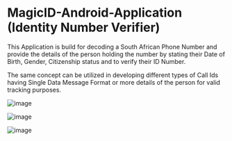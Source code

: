 # MagicID-Android-Application (Identity Number Verifier)

This Application is build for decoding a South African Phone Number and provide the details of the person holding the number by stating their Date of Birth, Gender, Citizenship status and to verify their ID Number.


The same concept can be utilized in developing different types of Call Ids having Single Data Message Format or more details of the person for valid tracking purposes.

![image](https://user-images.githubusercontent.com/53758828/122654696-2e893c00-d11b-11eb-94b5-ac3a18c72923.png)

![image](https://user-images.githubusercontent.com/53758828/122654706-46f95680-d11b-11eb-8b3f-616b7ddc2132.png)

![image](https://user-images.githubusercontent.com/53758828/122654718-5b3d5380-d11b-11eb-91d9-411fbc9eb99a.png)


